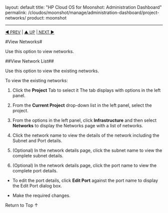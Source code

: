 layout: default
title: "HP Cloud OS for Moonshot: Administration Dashboard"
permalink: /cloudos/moonshot/manage/administration-dashboard/project-networks/
product: moonshot


---

<script>

function PageRefresh {
onLoad="window.refresh"
}

PageRefresh();

</script>

<p style="font-size: small;"> <a href="/cloudos/moonshot/manage/administration-dashboard/project-images/">&#9664; PREV</a> | <a href="/cloudos/moonshot/manage/administration-dashboard/working-with-project-tab/">&#9650; UP</a> |<a href="/cloudos/moonshot/manage/administration-dashboard/manage-access-and-security/"> NEXT &#9654; </p></a>

#View Networks#

Use this option to view  networks. 



##View Network List## <a name= "View Network List"></a>

Use this option to view the existing networks. 

To view the existing networks:

1. Click the **Project** Tab to select it The tab displays with options in the left panel.

2. From the **Current Project** drop-down list in the left panel, select the project.

3. From the options in the left panel, click **Infrastructure** and then select **Networks** to display the Networks page with a list of networks.

4. Click the network name to view the details of the network including the Subnet and Port details.

5. (Optional) In the network details page, click the subnet name to view the complete subnet details.

6. (Optional) In the network details page, click the port name to view the complete port details.

 * To edit the port details, click **Edit Port** against the port name to display the Edit Port dialog box.

  * Make the required changes.

<a href="#top" style="padding:14px 0px 14px 0px; text-decoration: none;"> Return to Top &#8593; </a>
